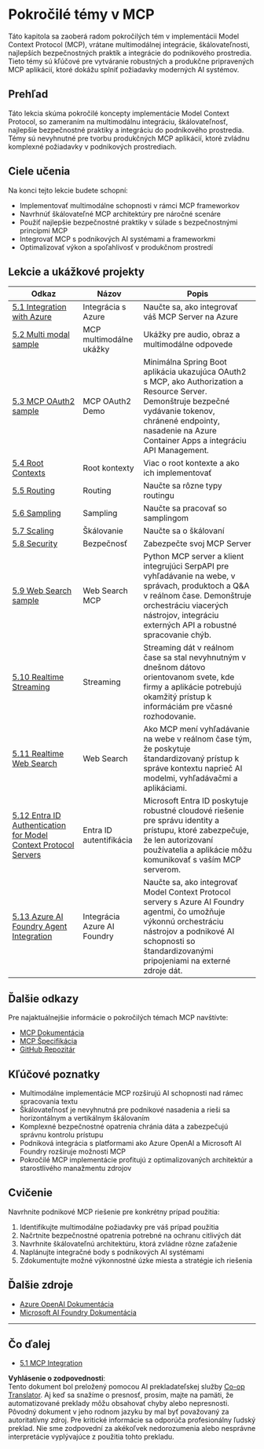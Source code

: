 <!--
CO_OP_TRANSLATOR_METADATA:
{
  "original_hash": "1949cb32394aeb1bdec8870f309005a3",
  "translation_date": "2025-07-17T10:57:43+00:00",
  "source_file": "05-AdvancedTopics/README.md",
  "language_code": "sk"
}
-->
# Pokročilé témy v MCP

Táto kapitola sa zaoberá radom pokročilých tém v implementácii Model Context Protocol (MCP), vrátane multimodálnej integrácie, škálovateľnosti, najlepších bezpečnostných praktík a integrácie do podnikového prostredia. Tieto témy sú kľúčové pre vytváranie robustných a produkčne pripravených MCP aplikácií, ktoré dokážu splniť požiadavky moderných AI systémov.

## Prehľad

Táto lekcia skúma pokročilé koncepty implementácie Model Context Protocol, so zameraním na multimodálnu integráciu, škálovateľnosť, najlepšie bezpečnostné praktiky a integráciu do podnikového prostredia. Témy sú nevyhnutné pre tvorbu produkčných MCP aplikácií, ktoré zvládnu komplexné požiadavky v podnikových prostrediach.

## Ciele učenia

Na konci tejto lekcie budete schopní:

- Implementovať multimodálne schopnosti v rámci MCP frameworkov
- Navrhnúť škálovateľné MCP architektúry pre náročné scenáre
- Použiť najlepšie bezpečnostné praktiky v súlade s bezpečnostnými princípmi MCP
- Integrovať MCP s podnikových AI systémami a frameworkmi
- Optimalizovať výkon a spoľahlivosť v produkčnom prostredí

## Lekcie a ukážkové projekty

| Odkaz | Názov | Popis |
|-------|--------|--------|
| [5.1 Integration with Azure](./mcp-integration/README.md) | Integrácia s Azure | Naučte sa, ako integrovať váš MCP Server na Azure |
| [5.2 Multi modal sample](./mcp-multi-modality/README.md) | MCP multimodálne ukážky | Ukážky pre audio, obraz a multimodálne odpovede |
| [5.3 MCP OAuth2 sample](../../../05-AdvancedTopics/mcp-oauth2-demo) | MCP OAuth2 Demo | Minimálna Spring Boot aplikácia ukazujúca OAuth2 s MCP, ako Authorization a Resource Server. Demonštruje bezpečné vydávanie tokenov, chránené endpointy, nasadenie na Azure Container Apps a integráciu API Management. |
| [5.4 Root Contexts](./mcp-root-contexts/README.md) | Root kontexty | Viac o root kontexte a ako ich implementovať |
| [5.5 Routing](./mcp-routing/README.md) | Routing | Naučte sa rôzne typy routingu |
| [5.6 Sampling](./mcp-sampling/README.md) | Sampling | Naučte sa pracovať so samplingom |
| [5.7 Scaling](./mcp-scaling/README.md) | Škálovanie | Naučte sa o škálovaní |
| [5.8 Security](./mcp-security/README.md) | Bezpečnosť | Zabezpečte svoj MCP Server |
| [5.9 Web Search sample](./web-search-mcp/README.md) | Web Search MCP | Python MCP server a klient integrujúci SerpAPI pre vyhľadávanie na webe, v správach, produktoch a Q&A v reálnom čase. Demonštruje orchestráciu viacerých nástrojov, integráciu externých API a robustné spracovanie chýb. |
| [5.10 Realtime Streaming](./mcp-realtimestreaming/README.md) | Streaming | Streaming dát v reálnom čase sa stal nevyhnutným v dnešnom dátovo orientovanom svete, kde firmy a aplikácie potrebujú okamžitý prístup k informáciám pre včasné rozhodovanie. |
| [5.11 Realtime Web Search](./mcp-realtimesearch/README.md) | Web Search | Ako MCP mení vyhľadávanie na webe v reálnom čase tým, že poskytuje štandardizovaný prístup k správe kontextu naprieč AI modelmi, vyhľadávačmi a aplikáciami. |
| [5.12  Entra ID Authentication for Model Context Protocol Servers](./mcp-security-entra/README.md) | Entra ID autentifikácia | Microsoft Entra ID poskytuje robustné cloudové riešenie pre správu identity a prístupu, ktoré zabezpečuje, že len autorizovaní používatelia a aplikácie môžu komunikovať s vaším MCP serverom. |
| [5.13 Azure AI Foundry Agent Integration](./mcp-foundry-agent-integration/README.md) | Integrácia Azure AI Foundry | Naučte sa, ako integrovať Model Context Protocol servery s Azure AI Foundry agentmi, čo umožňuje výkonnú orchestráciu nástrojov a podnikové AI schopnosti so štandardizovanými pripojeniami na externé zdroje dát. |

## Ďalšie odkazy

Pre najaktuálnejšie informácie o pokročilých témach MCP navštívte:
- [MCP Dokumentácia](https://modelcontextprotocol.io/)
- [MCP Špecifikácia](https://spec.modelcontextprotocol.io/)
- [GitHub Repozitár](https://github.com/modelcontextprotocol)

## Kľúčové poznatky

- Multimodálne implementácie MCP rozširujú AI schopnosti nad rámec spracovania textu
- Škálovateľnosť je nevyhnutná pre podnikové nasadenia a rieši sa horizontálnym a vertikálnym škálovaním
- Komplexné bezpečnostné opatrenia chránia dáta a zabezpečujú správnu kontrolu prístupu
- Podniková integrácia s platformami ako Azure OpenAI a Microsoft AI Foundry rozširuje možnosti MCP
- Pokročilé MCP implementácie profitujú z optimalizovaných architektúr a starostlivého manažmentu zdrojov

## Cvičenie

Navrhnite podnikové MCP riešenie pre konkrétny prípad použitia:

1. Identifikujte multimodálne požiadavky pre váš prípad použitia
2. Načrtnite bezpečnostné opatrenia potrebné na ochranu citlivých dát
3. Navrhnite škálovateľnú architektúru, ktorá zvládne rôzne zaťaženie
4. Naplánujte integračné body s podnikových AI systémami
5. Zdokumentujte možné výkonnostné úzke miesta a stratégie ich riešenia

## Ďalšie zdroje

- [Azure OpenAI Dokumentácia](https://learn.microsoft.com/en-us/azure/ai-services/openai/)
- [Microsoft AI Foundry Dokumentácia](https://learn.microsoft.com/en-us/ai-services/)

---

## Čo ďalej

- [5.1 MCP Integration](./mcp-integration/README.md)

**Vyhlásenie o zodpovednosti**:  
Tento dokument bol preložený pomocou AI prekladateľskej služby [Co-op Translator](https://github.com/Azure/co-op-translator). Aj keď sa snažíme o presnosť, prosím, majte na pamäti, že automatizované preklady môžu obsahovať chyby alebo nepresnosti. Pôvodný dokument v jeho rodnom jazyku by mal byť považovaný za autoritatívny zdroj. Pre kritické informácie sa odporúča profesionálny ľudský preklad. Nie sme zodpovední za akékoľvek nedorozumenia alebo nesprávne interpretácie vyplývajúce z použitia tohto prekladu.